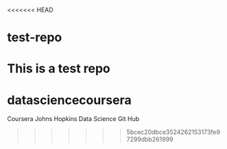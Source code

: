 <<<<<<< HEAD
# test-repo
This is a test repo
=======
# datasciencecoursera
Coursera Johns Hopkins Data Science Git Hub
>>>>>>> 5bcec20dbce3524262153173fe97299dbb261999
